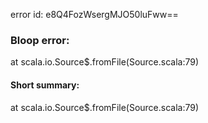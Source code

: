 error id: e8Q4FozWsergMJO50luFww==
### Bloop error:

at scala.io.Source$.fromFile(Source.scala:79)
#### Short summary: 

at scala.io.Source$.fromFile(Source.scala:79)
